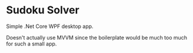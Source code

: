 ﻿# Sudoku Solver

Simple .Net Core WPF desktop app.

Doesn't actually use MVVM since the boilerplate would be much too much for such a small app.